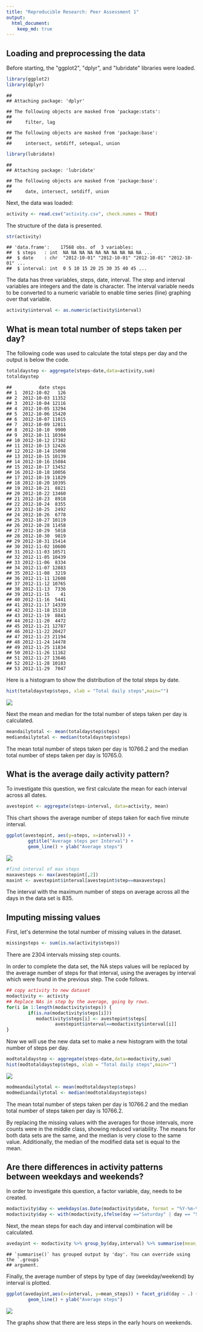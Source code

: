 ```yaml
---
title: "Reproducible Research: Peer Assessment 1"
output: 
  html_document:
    keep_md: true
---
```



## Loading and preprocessing the data
Before starting, the "ggplot2", "dplyr", and "lubridate" libraries were loaded.

```r
library(ggplot2)
library(dplyr)
```

```
## 
## Attaching package: 'dplyr'
```

```
## The following objects are masked from 'package:stats':
## 
##     filter, lag
```

```
## The following objects are masked from 'package:base':
## 
##     intersect, setdiff, setequal, union
```

```r
library(lubridate)
```

```
## 
## Attaching package: 'lubridate'
```

```
## The following objects are masked from 'package:base':
## 
##     date, intersect, setdiff, union
```
Next, the data was loaded:

```r
activity <- read.csv("activity.csv", check.names = TRUE)
```
The structure of the data is presented.

```r
str(activity)
```

```
## 'data.frame':	17568 obs. of  3 variables:
##  $ steps   : int  NA NA NA NA NA NA NA NA NA NA ...
##  $ date    : chr  "2012-10-01" "2012-10-01" "2012-10-01" "2012-10-01" ...
##  $ interval: int  0 5 10 15 20 25 30 35 40 45 ...
```
The data has three variables, steps, date, interval.  The step and interval variables are integers and the date is character.  The interval variable needs to be converted to a numeric variable to enable time series (line) graphing over that variable.

```r
activity$interval <- as.numeric(activity$interval)
```

## What is mean total number of steps taken per day?
The following code was used to calculate the total steps per day and the output is below the code.

```r
totaldaystep <- aggregate(steps~date,data=activity,sum)
totaldaystep
```

```
##          date steps
## 1  2012-10-02   126
## 2  2012-10-03 11352
## 3  2012-10-04 12116
## 4  2012-10-05 13294
## 5  2012-10-06 15420
## 6  2012-10-07 11015
## 7  2012-10-09 12811
## 8  2012-10-10  9900
## 9  2012-10-11 10304
## 10 2012-10-12 17382
## 11 2012-10-13 12426
## 12 2012-10-14 15098
## 13 2012-10-15 10139
## 14 2012-10-16 15084
## 15 2012-10-17 13452
## 16 2012-10-18 10056
## 17 2012-10-19 11829
## 18 2012-10-20 10395
## 19 2012-10-21  8821
## 20 2012-10-22 13460
## 21 2012-10-23  8918
## 22 2012-10-24  8355
## 23 2012-10-25  2492
## 24 2012-10-26  6778
## 25 2012-10-27 10119
## 26 2012-10-28 11458
## 27 2012-10-29  5018
## 28 2012-10-30  9819
## 29 2012-10-31 15414
## 30 2012-11-02 10600
## 31 2012-11-03 10571
## 32 2012-11-05 10439
## 33 2012-11-06  8334
## 34 2012-11-07 12883
## 35 2012-11-08  3219
## 36 2012-11-11 12608
## 37 2012-11-12 10765
## 38 2012-11-13  7336
## 39 2012-11-15    41
## 40 2012-11-16  5441
## 41 2012-11-17 14339
## 42 2012-11-18 15110
## 43 2012-11-19  8841
## 44 2012-11-20  4472
## 45 2012-11-21 12787
## 46 2012-11-22 20427
## 47 2012-11-23 21194
## 48 2012-11-24 14478
## 49 2012-11-25 11834
## 50 2012-11-26 11162
## 51 2012-11-27 13646
## 52 2012-11-28 10183
## 53 2012-11-29  7047
```
Here is a histogram to show the distribution of the total steps by date.


```r
hist(totaldaystep$steps, xlab = "Total daily steps",main="")
```

![](PA1_template_files/figure-html/unnamed-chunk-6-1.png)<!-- -->

Next the mean and median for the total number of steps taken per day is calculated.

```r
meandailytotal <- mean(totaldaystep$steps)
mediandailytotal <- median(totaldaystep$steps)
```

The mean total number of steps taken per day is 10766.2 and the median total number of steps taken per day is 10765.0.

## What is the average daily activity pattern?
To investigate this question, we first calculate the mean for each interval across all dates.

```r
avestepint <- aggregate(steps~interval, data=activity, mean)
```

This chart shows the average number of steps taken for each five minute interval.

```r
ggplot(avestepint, aes(y=steps, x=interval)) +
        ggtitle("Average steps per Interval") +
        geom_line() + ylab("Average steps")
```

![](PA1_template_files/figure-html/unnamed-chunk-9-1.png)<!-- -->

```r
#find interval of max steps
maxavesteps <- max(avestepint[,2])
maxint <- avestepint$interval[avestepint$step==maxavesteps]
```

The interval with the maximum number of steps on average across all the days in the data set is 835.

## Imputing missing values
First, let's determine the total number of missing values in the dataset.

```r
missingsteps <- sum(is.na(activity$steps))
```

There are 2304 intervals missing step counts.

In order to complete the data set, the NA steps values will be replaced by the average number of steps for that interval, using the averages by interval which were found in the previous step.  The code follows.

```r
## copy activity to new dataset
modactivity <- activity
## Replace NAs in step by the average, going by rows.
for(i in 1:length(modactivity$steps)) {
        if(is.na(modactivity$steps[i]))  
           modactivity$steps[i] <- avestepint$steps[
                  avestepint$interval==modactivity$interval[i]]
}
```

Now we will use the new data set to make a new histogram with the total number of steps per day.

```r
modtotaldaystep <- aggregate(steps~date,data=modactivity,sum)
hist(modtotaldaystep$steps, xlab = "Total daily steps",main="")
```

![](PA1_template_files/figure-html/unnamed-chunk-12-1.png)<!-- -->

```r
modmeandailytotal <- mean(modtotaldaystep$steps)
modmediandailytotal <- median(modtotaldaystep$steps)
```

The mean total number of steps taken per day is 10766.2 and the median total number of steps taken per day is 10766.2.

By replacing the missing values with the averages for those intervals, more counts were in the middle class, showing reduced variability.  The means for both data sets are the same, and the median is very close to the same value.  Additionally, the median of the modified data set is equal to the mean.

## Are there differences in activity patterns between weekdays and weekends?
In order to investigate this question, a factor variable, day, needs to be created.

```r
modactivity$day <- weekdays(as.Date(modactivity$date, format = "%Y-%m-%d"))
modactivity$day <- with(modactivity,ifelse(day =="Saturday" | day == "Sunday", "Weekend", "Weekday"))
```

Next, the mean steps for each day and interval combination will be calculated.

```r
avedayint <- modactivity %>% group_by(day,interval) %>% summarise(mean_steps = mean(steps))
```

```
## `summarise()` has grouped output by 'day'. You can override using the `.groups`
## argument.
```

Finally, the average number of steps by type of day (weekday/weekend) by interval is plotted.

```r
ggplot(avedayint,aes(x=interval, y=mean_steps)) + facet_grid(day ~ .) + 
        geom_line() + ylab("Average steps")
```

![](PA1_template_files/figure-html/unnamed-chunk-15-1.png)<!-- -->

The graphs show that there are less steps in the early hours on weekends.
